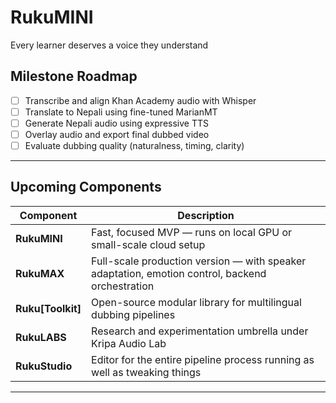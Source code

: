 # RukuMINI
Every learner deserves a voice they understand

## Milestone Roadmap

- [ ] Transcribe and align Khan Academy audio with Whisper
- [ ] Translate to Nepali using fine-tuned MarianMT
- [ ] Generate Nepali audio using expressive TTS
- [ ] Overlay audio and export final dubbed video
- [ ] Evaluate dubbing quality (naturalness, timing, clarity)

---
## Upcoming Components

| Component    | Description                                                                 |
|--------------|-----------------------------------------------------------------------------|
| **RukuMINI** | Fast, focused MVP — runs on local GPU or small-scale cloud setup            |
| **RukuMAX**  | Full-scale production version — with speaker adaptation, emotion control, backend orchestration |
| **Ruku[Toolkit]** | Open-source modular library for multilingual dubbing pipelines              |
| **RukuLABS** | Research and experimentation umbrella under Kripa Audio Lab                 |
| **RukuStudio** | Editor for the entire pipeline process running as well as tweaking things                 |

---
